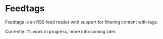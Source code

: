 # Feedtags

Feedtags is an RSS feed reader with support for filtering content with tags.

Currently it's work in progress, more info coming later.
